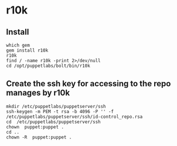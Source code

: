 # r10k

## Install 
```shell
which gem
gem install r10k
r10k
find / -name r10k -print 2>/dev/null
cd /opt/puppetlabs/bolt/bin/r10k 
```
## Create the ssh key for accessing to the repo manages by r10k 
```shell
mkdir /etc/puppetlabs/puppetserver/ssh
ssh-keygen -m PEM -t rsa -b 4096 -P '' -f /etc/puppetlabs/puppetserver/ssh/id-control_repo.rsa
cd  /etc/puppetlabs/puppetserver/ssh
chown  puppet:puppet .
cd .. 
chown -R  puppet:puppet .
```




